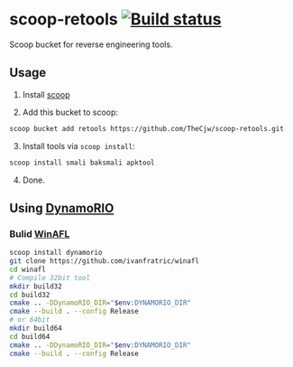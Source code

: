 # scoop-retools [![Build status](https://ci.appveyor.com/api/projects/status/prkvjafc09jbapw4?svg=true)](https://ci.appveyor.com/project/TheCjw/scoop-retools)

Scoop bucket for reverse engineering tools.

## Usage

1. Install [scoop](https://github.com/lukesampson/scoop)

2. Add this bucket to scoop:
```bash
scoop bucket add retools https://github.com/TheCjw/scoop-retools.git
```
3. Install tools via `scoop install`:
```bash
scoop install smali baksmali apktool
```
4. Done.

## Using [DynamoRIO](https://www.dynamorio.org/)

### Bulid [WinAFL](WinAFL)

```bash
scoop install dynamorio
git clone https://github.com/ivanfratric/winafl
cd winafl
# Compile 32bit tool
mkdir build32
cd build32
cmake .. -DDynamoRIO_DIR="$env:DYNAMORIO_DIR"
cmake --build . --config Release
# or 64bit
mkdir build64
cd build64
cmake .. -DDynamoRIO_DIR="$env:DYNAMORIO_DIR"
cmake --build . --config Release
```